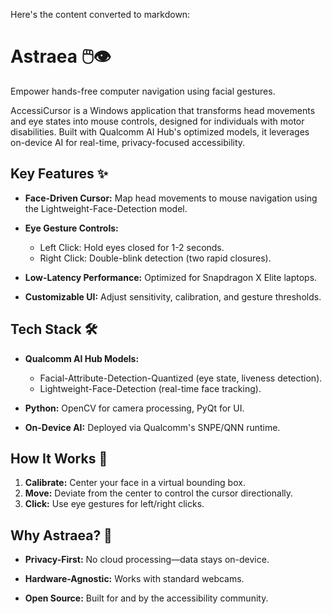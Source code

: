 Here's the content converted to markdown:

# Astraea 🖱️👁️

Empower hands-free computer navigation using facial gestures.

AccessiCursor is a Windows application that transforms head movements and eye states into mouse controls, designed for individuals with motor disabilities. Built with Qualcomm AI Hub's optimized models, it leverages on-device AI for real-time, privacy-focused accessibility.

## Key Features ✨

* **Face-Driven Cursor:** Map head movements to mouse navigation using the Lightweight-Face-Detection model.

* **Eye Gesture Controls:**
  * Left Click: Hold eyes closed for 1-2 seconds.
  * Right Click: Double-blink detection (two rapid closures).

* **Low-Latency Performance:** Optimized for Snapdragon X Elite laptops.

* **Customizable UI:** Adjust sensitivity, calibration, and gesture thresholds.

## Tech Stack 🛠️

* **Qualcomm AI Hub Models:**
  * Facial-Attribute-Detection-Quantized (eye state, liveness detection).
  * Lightweight-Face-Detection (real-time face tracking).

* **Python:** OpenCV for camera processing, PyQt for UI.

* **On-Device AI:** Deployed via Qualcomm's SNPE/QNN runtime.

## How It Works 🎯

1. **Calibrate:** Center your face in a virtual bounding box.
2. **Move:** Deviate from the center to control the cursor directionally.
3. **Click:** Use eye gestures for left/right clicks.

## Why Astraea? 🌟

* **Privacy-First:** No cloud processing—data stays on-device.

* **Hardware-Agnostic:** Works with standard webcams.

* **Open Source:** Built for and by the accessibility community.
